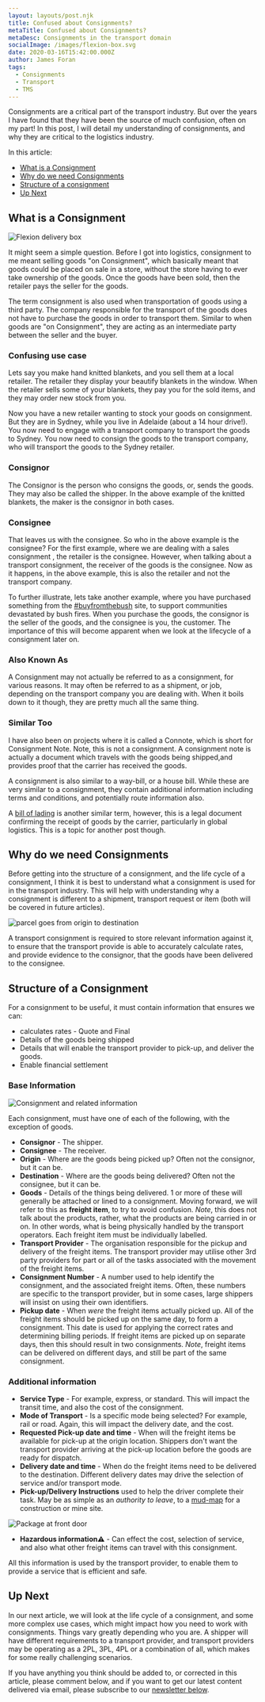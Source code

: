 ```yaml
---
layout: layouts/post.njk
title: Confused about Consignments?
metaTitle: Confused about Consignments?
metaDesc: Consignments in the transport domain
socialImage: /images/flexion-box.svg
date: 2020-03-16T15:42:00.000Z
author: James Foran
tags:
  - Consignments
  - Transport
  - TMS
---
```

Consignments are a critical part of the transport industry. But over the years I have found that they have been the source of much confusion, often on my part! In this post, I will detail my understanding of consignments, and why they are critical to the logistics industry. 

In this article:

* [What is a Consignment](#heading-what-is-a-consignment)
* [Why do we need Consignments](#heading-why-do-we-need-consignments)
* [Structure of a consignment](#heading-structure-of-a-consignment)
* [Up Next](#heading-up-next)

## What is a Consignment

<img class="width-third pad-top-800" src="/images/flexion-box.svg" alt="Flexion delivery box" loading="lazy">

It might seem a simple question. Before I got into logistics, consignment to me meant selling goods "on Consignment", which basically meant that goods could be placed on sale in a store, without the store having to ever take ownership of the goods. Once the goods have been sold, then the retailer pays the seller for the goods. 

The term consignment is also used when transportation of goods using a third party. The company responsible for the transport of the goods does not have to purchase the goods in order to transport them. Similar to when goods are "on Consignment", they are acting as an intermediate party between the seller and the buyer.

### Confusing use case

Lets say you make hand knitted blankets, and you sell them at a local retailer. The retailer they display your beautify blankets in the window. When the retailer sells some of your blankets, they pay you for the sold items, and they may order new stock from you. 

Now you have a new retailer wanting to stock your goods on consignment. But they are in Sydney, while you live in Adelaide (about a 14 hour drive!). You now need to engage with a transport company to transport the goods to Sydney. You now need to consign the goods to the transport company, who will transport the goods to the Sydney retailer.

### Consignor

The Consignor is the person who consigns the goods, or, sends the goods. They may also be called the shipper. In the above example of the knitted blankets, the maker is the consignor in both cases. 

### Consignee

That leaves us with the consignee. So who in the above example is the consignee? For the first example, where we are dealing with a sales consignment , the retailer is the consignee. However, when talking about a transport consignment, the receiver of the goods is the consignee. Now as it happens, in the above example, this is also the retailer and not the transport company. 

To further illustrate, lets take another example, where you have purchased something from the [\#buyfromthebush](https://www.buyfromthebush.com.au/artandcollectables) site, to support communities devastated by bush fires. When you purchase the goods, the consignor is the seller of the goods, and the consignee is you, the customer. The importance of this will become apparent when we look at the lifecycle of a consignment later on.

### Also Known As

A Consignment may not actually be referred to as a consignment, for various reasons. It may often be referred to as a shipment, or job, depending on the transport company you are dealing with. When it boils down to it though, they are pretty much all the same thing.

### Similar Too

I have also been on projects where it is called a Connote, which is short for Consignment Note. Note, this is not a consignment. A consignment note is actually a document which travels with the goods being shipped,and provides proof that the carrier has received the goods.

A consignment is also similar to a way-bill, or a house bill. While these are very similar to a consignment, they contain additional information including terms and conditions, and potentially route information also.

A [bill of lading](https://en.wikipedia.org/wiki/Bill_of_lading) is another similar term, however, this is a legal document confirming the receipt of goods by the carrier, particularly in global logistics. This is a topic for another post though.

## Why do we need Consignments

Before getting into the structure of a consignment, and the life cycle of a consignment, I think it is best to understand what a consignment is used for in the transport industry. This will help with understanding why a consignment is different to a shipment, transport request or item (both will be covered in future articles).

![parcel goes from origin to destination](/images/origin-dest.svg)

A transport consignment is required to store relevant information against it, to ensure that the transport provide is able to accurately calculate rates, and provide evidence to the consignor, that the goods have been delivered to the consignee. 

## Structure of a Consignment

For a consignment to be useful, it must contain information that ensures we can:

* calculates rates - Quote and Final
* Details of the goods being shipped
* Details that will enable the transport provider to pick-up, and deliver the goods.
* Enable financial settlement

### Base Information

![Consignment and related information](/images/consignment-structure.svg)

Each consignment, must have one of each of the following, with the exception of goods.

* **Consignor** - The shipper.
* **Consignee** - The receiver.
* **Origin** - Where are the goods being picked up? Often not the consignor, but it can be.
* **Destination** - Where are the goods being delivered? Often not the consignee, but it can be. 
* **Goods** - Details of the things being delivered. 1 or more of these will generally be attached or lined to a consignment. Moving forward, we will refer to this as **freight item**, to try to avoid confusion. *Note*, this does not talk about the products, rather, what the products are being carried in or on. In other words, what is being physically handled by the transport operators. Each freight item must be individually labelled.
* **Transport Provider** - The organisation responsible for the pickup and delivery of the freight items.  The transport provider may utilise other 3rd party providers for part or all of the tasks associated with the movement of the freight items. 
* **Consignment Number** - A number used to help identify the consignment, and the associated freight items. Often, these numbers are specific to the transport provider, but in some cases, large shippers will insist on using their own identifiers.
* **Pickup date** - When *were* the freight items actually picked up. All of the freight items should be picked up on the same day, to form a consignment. This date is used for applying the correct rates and determining billing periods. If freight items are picked up on separate days, then this should result in two consignments.  *Note*, freight items can be delivered on different days, and still be part of the same consignment.

### Additional information

* **Service Type** - For example,  express, or standard. This will impact the transit time, and also the cost of the consignment.
* **Mode of Transport** - Is a specific mode being selected? For example, rail or road. Again, this will impact the delivery date, and the cost.
* **Requested Pick-up date and time** - When will the freight items be available for pick-up at the origin location. Shippers don't want the transport provider arriving at the pick-up location before the goods are ready for dispatch.  
* **Delivery date and time** - When do the freight items need to be delivered to the destination. Different delivery dates may drive the selection of service and/or transport mode.
* **Pick-up/Delivery Instructions** used to help the driver complete their task. May be as simple as an *authority to leave*, to a [mud-map](https://en.wiktionary.org/wiki/mud_map "A rough drawing") for a construction or mine site. 

<img class="width-half right" src="/images/package-front-door.svg" alt="Package at front door" loading="lazy">

* **Hazardous information⚠** - Can effect the cost, selection of service, and also what other freight items can travel with this consignment. 

All this information is used by the transport provider, to enable them to provide a service that is efficient and safe.

## Up Next

In our next article, we will look at the life cycle of a consignment, and some more complex use cases, which might impact how you need to work with consignments. Things vary greatly depending who you are. A shipper will have different requirements to a transport provider, and transport providers may be operating as a 2PL, 3PL, 4PL or a combination of all, which makes for some really challenging scenarios.

If you have anything you think should be added to, or corrected in this article, please comment below, and if you want to get our latest content delivered via email, please subscribe to our [newsletter below](./#subscribe).